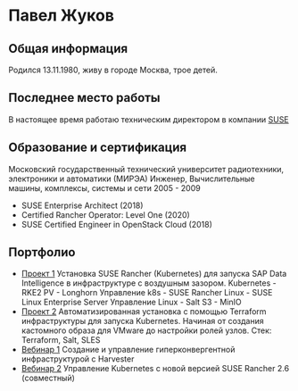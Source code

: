 # Павел Жуков
## Общая информация
Родился 13.11.1980, живу в городе Москва, трое детей.
## Последнее место работы
В настоящее время работаю техническим директором в компании [SUSE](suse.com)
## Образование и сертификация
Московский государственный технический университет радиотехники, электроники и автоматики (МИРЭА)
Инженер, Вычислительные машины, комплексы, системы и сети 2005 - 2009
* SUSE Enterprise Architect (2018)
* Certified Rancher Operator: Level One (2020)
* SUSE Certified Engineer in OpenStack Cloud (2018)
## Портфолио
* [Проект 1](https://github.com/dff1980/SAPDI-2022)
  Установка SUSE Rancher (Kubernetes) для запуска SAP Data Intelligence в инфраструктуре с воздушным зазором.
  Kubernetes - RKE2
  PV - Longhorn
  Управление k8s - SUSE Rancher
  Linux - SUSE Linux Enterprise Server
  Управление Linux - Salt
  S3 - MinIO
* [Проект 2](https://github.com/ppzhukov/vaquero)
  Автоматизированная установка с помощью Terraform инфраструктуры для запуска Kubernetes.
  Начиная от создания кастомного образа для VMware до настройки ролей узлов.
  Стек: Terraform, Salt, SLES
* [Вебинар 1](https://www.youtube.com/watch?v=QIhfx6eFIvY)
  Создание и управление гиперконвергентной инфраструктурой с Harvester
* [Вебинар 2](https://www.youtube.com/watch?v=mYD4abYbGhI)
  Управление Kubernetes с новой версией SUSE Rancher 2.6 (совместный)

